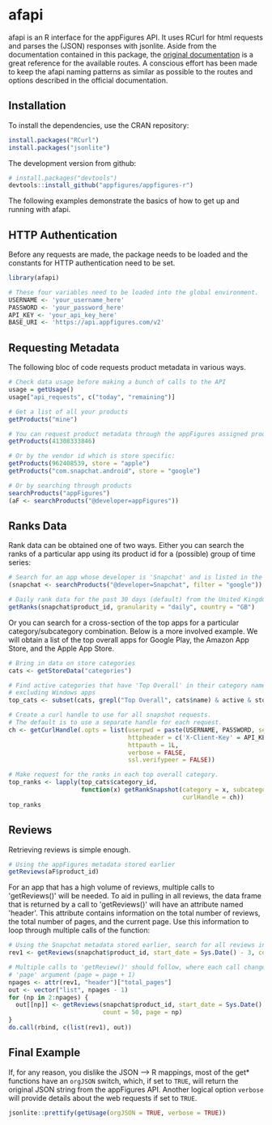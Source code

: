 # afapi

afapi is an R interface for the appFigures API. It uses RCurl for html requests and parses the (JSON) responses with jsonlite. Aside from the documentation contained in this package, the [original documentation](http://docs.appfigures.com/) is a great reference for the available routes. A conscious effort has been made to keep the afapi naming patterns as similar as possible to the routes and options described in the official documentation.

## Installation

To install the dependencies, use the CRAN repository:

```R
install.packages("RCurl")
install.packages("jsonlite")
```

The development version from github:

```R
# install.packages("devtools")
devtools::install_github("appfigures/appfigures-r")
```

The following examples demonstrate the basics of how to get up and running with afapi.

## HTTP Authentication

Before any requests are made, the package needs to be loaded and the constants for HTTP authentication need to be set.

```R
library(afapi)

# These four variables need to be loaded into the global environment.
USERNAME <- 'your_username_here'
PASSWORD <- 'your_password_here'
API_KEY <- 'your_api_key_here'
BASE_URI <- 'https://api.appfigures.com/v2'
```

## Requesting Metadata

The following bloc of code requests product metadata in various ways.

```R
# Check data usage before making a bunch of calls to the API
usage = getUsage()
usage["api_requests", c("today", "remaining")]

# Get a list of all your products
getProducts("mine")

# You can request product metadata through the appFigures assigned product id:
getProducts(41308333846)

# Or by the vendor id which is store specific:
getProducts(962408539, store = "apple")
getProducts("com.snapchat.android", store = "google")

# Or by searching through products
searchProducts("appFigures")
(aF <- searchProducts("@developer=appFigures"))
```

## Ranks Data

Rank data can be obtained one of two ways. Either you can search the ranks of a particular app using its product id for a (possible) group of time series:

 ```R
 # Search for an app whose developer is 'Snapchat' and is listed in the Google Play Store
 (snapchat <- searchProducts("@developer=Snapchat", filter = "google"))
 
 # Daily rank data for the past 30 days (default) from the United Kingdom
 getRanks(snapchat$product_id, granularity = "daily", country = "GB")
 ```

Or you can search for a cross-section of the top apps for a particular category/subcategory combination. Below is a more involved example. We will obtain a list of the top overall apps for Google Play, the Amazon App Store, and the Apple App Store.

```R
# Bring in data on store categories
cats <- getStoreData("categories")

# Find active categories that have 'Top Overall' in their category name,
# excluding Windows apps
top_cats <- subset(cats, grepl("Top Overall", cats$name) & active & store != "windows_phone")

# Create a curl handle to use for all snapshot requests.
# The default is to use a separate handle for each request.
ch <- getCurlHandle(.opts = list(userpwd = paste(USERNAME, PASSWORD, sep = ":"),
                                 httpheader = c('X-Client-Key' = API_KEY),
                                 httpauth = 1L,
                                 verbose = FALSE,
                                 ssl.verifypeer = FALSE))

# Make request for the ranks in each top overall category.
top_ranks <- lapply(top_cats$category_id,
                    function(x) getRankSnapshot(category = x, subcategory = "free",
                                                curlHandle = ch))
top_ranks
```

## Reviews

Retrieving reviews is simple enough.

```R
# Using the appFigures metadata stored earlier
getReviews(aF$product_id)
```

For an app that has a high volume of reviews, multiple calls to 'getReviews()' will be needed. To aid in pulling in all reviews, the data frame that is returned by a call to 'getReviews()' will have an attribute named 'header'. This attribute contains information on the total number of reviews, the total number of pages, and the current page. Use this information to loop through multiple calls of the function:

```R
# Using the Snapchat metadata stored earlier, search for all reviews in the past seven days:
rev1 <- getReviews(snapchat$product_id, start_date = Sys.Date() - 3, count = 50, page = 1)

# Multiple calls to 'getReview()' should follow, where each call changes the
# 'page' argument (page = page + 1)
npages <- attr(rev1, "header")["total_pages"]
out <- vector("list", npages - 1)
for (np in 2:npages) {
  out[[np]] <- getReviews(snapchat$product_id, start_date = Sys.Date() - 3,
                          count = 50, page = np)
}
do.call(rbind, c(list(rev1), out))

```

## Final Example

If, for any reason, you dislike the JSON --> R mappings, most of the get* functions have an `orgJSON` switch, which, if set to `TRUE`, will return the original JSON string from the appFigures API. Another logical option `verbose` will provide details about the web requests if set to `TRUE`.

```R
jsonlite::prettify(getUsage(orgJSON = TRUE, verbose = TRUE))
```
